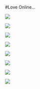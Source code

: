 #Love Online...

![](http://www.splitshire.com/wp-content/uploads/2015/10/SplitShire-7581-1800x1200-970x500.jpg)
 
![](http://www.splitshire.com/wp-content/uploads/2015/10/SplitShire-7485-1800x1200-970x500.jpg)
 
![](http://jenellbstewart.com/wp-content/uploads/2015/03/cool-love-hd-wallpapers-background.jpg)

![](http://www.splitshire.com/wp-content/uploads/2015/10/IMG_7786-1800x1200-970x500.jpg)

![](http://www.splitshire.com/wp-content/uploads/2015/06/SplitShire-5439-1800x1003-970x500.jpg)

![](http://www.splitshire.com/wp-content/uploads/2015/10/SplitShire-8214-1800x1200-970x500.jpg)

![](http://www.splitshire.com/wp-content/uploads/2015/10/SplitShire-55072-1800x1200-970x500.jpg)

![](http://www.splitshire.com/wp-content/uploads/2015/10/SplitShire-8159-1800x1200-970x500.jpg)
